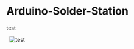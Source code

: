 # Arduino-Solder-Station

test

&nbsp;
![test](https://github.com/Peppson/Arduino-solder-station/blob/main/Schematics.PNG)

